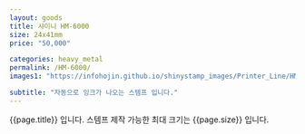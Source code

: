 ```yaml
---
layout: goods
title: 샤이니 HM-6000
size: 24x41mm
price: "50,000"

categories: heavy_metal
permalink: /HM-6000/
images1: "https://infohojin.github.io/shinystamp_images/Printer_Line/HM-6000/HM-6000_1.jpg"

subtitle: "자동으로 잉크가 나오는 스템프 입니다."
---
```


{{page.title}} 입니다. 스템프 제작 가능한 최대 크기는 {{page.size}} 입니다.